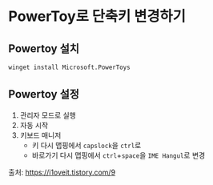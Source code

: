 # PowerToy로 단축키 변경하기

## Powertoy 설치

```bash
winget install Microsoft.PowerToys
```

## Powertoy 설정

1. 관리자 모드로 실행
2. 자동 시작
3. 키보드 매니저
   - 키 다시 맵핑에서 `capslock`을 `ctrl`로
   - 바로가기 다시 맵핑에서 `ctrl`+`space`을 `IME Hangul`로 변경

출처: https://i1oveit.tistory.com/9
